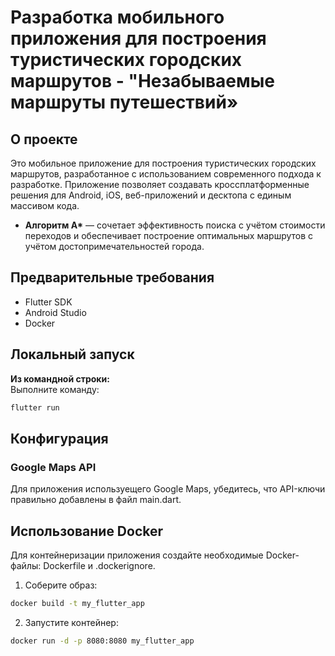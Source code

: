 # Разработка мобильного приложения для построения туристических городских маршрутов - "Незабываемые маршруты путешествий»

## О проекте

Это мобильное приложение для построения туристических городских маршрутов, разработанное с использованием современного подхода к разработке. Приложение позволяет создавать кроссплатформенные решения для Android, iOS, веб-приложений и десктопа с единым массивом кода.
 
- **Алгоритм A\*** — сочетает эффективность поиска с учётом стоимости переходов и обеспечивает построение оптимальных маршрутов с учётом достопримечательностей города.

## Предварительные требования

- Flutter SDK
- Android Studio
- Docker

## Локальный запуск

**Из командной строки:**  
Выполните команду:

```bash
flutter run
```

## Конфигурация
### Google Maps API

Для приложения используещего Google Maps, убедитесь, что API-ключи правильно добавлены в файл main.dart.

## Использование Docker

Для контейнеризации приложения создайте необходимые Docker-файлы: Dockerfile и .dockerignore.
1. Соберите образ:
```bash
docker build -t my_flutter_app 
```
2. Запустите контейнер:
```bash
docker run -d -p 8080:8080 my_flutter_app
```
